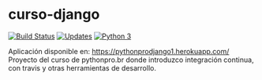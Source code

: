 # curso-django
[![Build Status](https://travis-ci.org/alexandersilvera/curso-django.svg?branch=master)](https://travis-ci.org/alexandersilvera/curso-django)
[![Updates](https://pyup.io/repos/github/alexandersilvera/curso-django/shield.svg)](https://pyup.io/repos/github/alexandersilvera/curso-django/)
[![Python 3](https://pyup.io/repos/github/alexandersilvera/curso-django/python-3-shield.svg)](https://pyup.io/repos/github/alexandersilvera/curso-django/)

Aplicación disponible en: https://pythonprodjango1.herokuapp.com/
Proyecto del curso de pythonpro.br 
donde introduzco integración continua,
con travis y otras herramientas de desarrollo.
